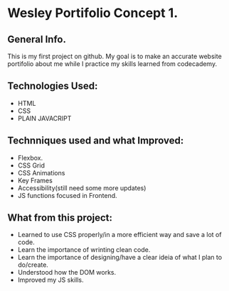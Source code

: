 # Wesley Portifolio Concept 1.

## General Info.
This is my first project on github.
My goal is to make an accurate website portifolio about me while I practice my skills learned from codecademy.

## Technologies Used:

* HTML
* CSS
* PLAIN JAVACRIPT 

## Technniques used and what Improved:

* Flexbox.
* CSS Grid
* CSS Animations
* Key Frames
* Accessibility(still need some more updates)
* JS functions focused in Frontend.

## What from this project:

* Learned to use CSS properly/in a more efficient way and save a lot of code.
* Learn the importance of wrinting clean code.
* Learn the importance of designing/have a clear ideia of what I plan to do/create.
* Understood how the DOM works.
* Improved my JS skills.
